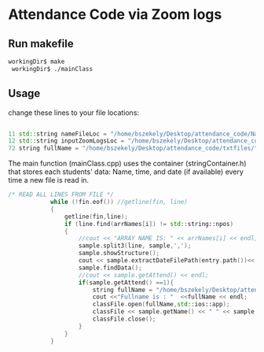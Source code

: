 # Attendance Code via Zoom logs

## Run makefile
```bash
workingDir$ make
 workingDir$ ./mainClass
```
## Usage
change these lines to your file locations:

```cpp

11 std::string nameFileLoc = "/home/bszekely/Desktop/attendance_code/Names.txt";
12 std::string inputZoomLogsLoc = "/home/bszekely/Desktop/attendance_code/Zoom_Attendance_Logs/";
72 string fullName = "/home/bszekely/Desktop/attendance_code/txtfiles/"

```
The main function (mainClass.cpp) uses the container (stringContainer.h) that stores each students'
data: Name, time, and date (if available) every time a new file is read in.

```cpp
/* READ ALL LINES FROM FILE */
            while (!fin.eof()) //getline(fin, line)
            {
                getline(fin,line);
                if (line.find(arrNames[i]) != std::string::npos)
                {           
                    //cout << "ARRAY NAME IS: " << arrNames[i] << endl;
                    sample.split3(line, sample,',');
                    sample.showStructure();
                    cout << sample.extractDateFilePath(entry.path())<< endl;;
                    sample.findData();
                    //cout << sample.getAttend() << endl;
                    if(sample.getAttend() ==1){
                        string fullName = "/home/bszekely/Desktop/attendance_code/txtfiles/" +sample.getName()+ ".txt";
                        cout <<"Fullname is : "  <<fullName << endl;
                        classFile.open(fullName,std::ios::app);
                        classFile << sample.getName() << " " << sample.getAttend() << " " << sample.getDate() << endl;
                        classFile.close();
                    }
                }
            }
```
